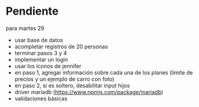 # Pendiente
para martes 29

- usar base de datos
- acompletar registros de 20 personas
- terminar pasos 3 y 4
- implementar un login
- usar los íconos de jennifer
- en paso 1, agregar información sobre cada una de los planes (limite de precios y un ejemplo de carro con foto)
- en paso 2, si es soltero, desabilitar input hijos
- driver mariadb (https://www.npmjs.com/package/mariadb)
- validaciones básicas